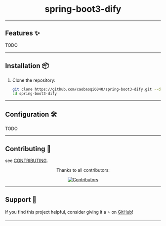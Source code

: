 <div align="center">
    <a href="https://www.github.com/caobaoqi6040/spring-boot3-dify"></a>
    <h1 align="center">spring-boot3-dify</h1>
</div>

---

## Features ✨

TODO

---

## Installation 📦

1. Clone the repository:

   ```bash
   git clone https://github.com/caobaoqi6040/spring-boot3-dify.git --depth=1
   cd spring-boot3-dify
   ```

---

## Configuration 🛠

TODO

---

## Contributing 🤝

see [CONTRIBUTING](./CONTRIBUTING.md).

<div align="center">
  <p>Thanks to all contributors:</p>
  <a href="https://github.com/caobaoqi6040/spring-boot3-dify/graphs/contributors">
    <img src="https://contrib.rocks/image?repo=caobaoqi6040/spring-boot3-dify" alt="Contributors" />
  </a>
</div>

---
## Support 💖

If you find this project helpful, consider giving it a ⭐️
on [GitHub](https://github.com/caobaoqi6040/spring-boot3-dify)!

---
